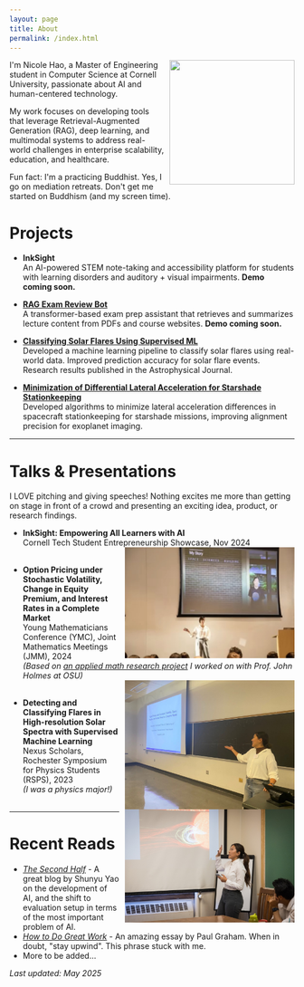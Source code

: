 ```yaml
---
layout: page
title: About
permalink: /index.html
---
```


<img style="float:right; padding-left:10px" src="https://avatars.githubusercontent.com/nicolehao34" width="221" height="220">

I'm Nicole Hao, a Master of Engineering student in Computer Science at Cornell University, passionate about AI and human-centered technology.


 My work focuses on developing tools that leverage Retrieval-Augmented Generation (RAG), deep learning, and multimodal systems to address real-world challenges in enterprise scalability, education, and healthcare.



Fun fact: I'm a practicing Buddhist. Yes, I go on mediation retreats. Don't get me started on Buddhism (and my screen time).


# Projects

-  **InkSight** <br>
An AI-powered STEM note-taking and accessibility platform for students with learning disorders and auditory + visual impairments. **Demo coming soon.**



- **[RAG Exam Review Bot](https://github.com/nicolehao34/ai-pdf-chatbot)** <br>
A transformer-based exam prep assistant that retrieves and summarizes lecture content from PDFs and course websites. **Demo coming soon.**



- **[Classifying Solar Flares Using Supervised ML](https://github.com/nicolehao34/solar_flares_classification)** <br>
  Developed a machine learning pipeline to classify solar flares using real-world data. Improved prediction accuracy for solar flare events. Research results published in the Astrophysical Journal.



- **[Minimization of Differential Lateral Acceleration for Starshade Stationkeeping](https://github.com/nicolehao34/starshade_stationkeeping)** <br>
  Developed algorithms to minimize lateral acceleration differences in spacecraft stationkeeping for starshade missions, improving alignment precision for exoplanet imaging.  



---

# Talks & Presentations
I LOVE pitching and giving speeches! Nothing excites me more than getting on stage in front of a crowd and presenting an exciting idea, product, or research findings.

- **InkSight: Empowering All Learners with AI** <br>
Cornell Tech Student Entrepreneurship Showcase, Nov 2024  <br>
<img style="float:right; padding-left:10px" src="images/pitch.jpg" width="300" alt="Nicole Hao presenting at Cornell Tech Showcase"> <br>


- **Option Pricing under Stochastic Volatility, Change in Equity Premium, and Interest Rates in a Complete Market** <br>
Young Mathematicians Conference (YMC), Joint Mathematics Meetings (JMM), 2024  <br>
  *(Based on [an applied math research project](https://arxiv.org/abs/2408.15416) I worked on with Prof. John Holmes at OSU)*  
  <img style="float:right; padding-left:10px" src="images/YMC.jpg" width="300" alt="Nicole Hao presenting at YMC"> <br>

- **Detecting and Classifying Flares in High-resolution Solar Spectra with Supervised Machine Learning** <br>
Nexus Scholars, Rochester Symposium for Physics Students (RSPS), 2023  
  *(I was a physics major!)* <br>
  <img style="float:right; padding-left:10px" src="images/Nexus.jpg" width="300" alt="Nicole Hao presenting at YMC"> <br>



---

# Recent Reads

- *[The Second Half](https://ysymyth.github.io/The-Second-Half/)* - A great blog by Shunyu Yao on the development of AI, and the shift to evaluation setup in terms of the most important problem of AI.
- *[How to Do Great Work](https://www.paulgraham.com/greatwork.html)* - An amazing essay by Paul Graham. When in doubt, "stay upwind". This phrase stuck with me. 
- More to be added...







_Last updated: May 2025_
